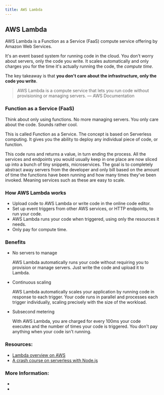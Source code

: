 ```yaml
---
title: AWS Lambda
--- 
```

## AWS Lambda
AWS Lambda is a Function as a Service (FaaS) compute service offering by Amazon Web Services.  

It's an event based system for running code in the cloud. You don’t worry about servers, only the code you write. It scales automatically and only charges you for the time it's actually running the code, the _compute time_.

The key takeaway is that **you don't care about the infrastructure, only the code you write**.

> AWS Lambda is a compute service that lets you run code without provisioning or managing servers.
— AWS Documentation

### Function as a Service (FaaS)
Think about only using functions. No more managing servers. You only care about the code. Sounds rather cool.

This is called Function as a Service. The concept is based on Serverless computing. It gives you the ability to deploy any individual piece of code, or function. 

This code runs and returns a value, in turn ending the process. All the services and endpoints you would usually keep in one place are now sliced up into a bunch of tiny snippets, microservices. The goal is to completely abstract away servers from the developer and only bill based on the amount of time the functions have been running and how many times they've been invoked. Meaning services such as these are easy to scale.

### How AWS Lambda works

- Upload code to AWS Lambda or write code in the online code editor.
- Set up event triggers from other AWS services, or HTTP endpoints, to run your code.
- AWS Lambda runs your code when triggered, using only the resources it needs.
- Only pay for compute time.

### Benefits

- No servers to manage

  AWS Lambda automatically runs your code without requiring you to provision or manage servers. Just write the code and upload it to Lambda.

- Continuous scaling

  AWS Lambda automatically scales your application by running code in response to each trigger. Your code runs in parallel and processes each trigger individually, scaling precisely with the size of the workload.

- Subsecond metering

  With AWS Lambda, you are charged for every 100ms your code executes and the number of times your code is triggered. You don't pay anything when your code isn't running.




### Resources:

- [Lambda overview on AWS](https://aws.amazon.com/lambda/)
- [A crash course on serverless with Node.js](https://hackernoon.com/a-crash-course-on-serverless-with-node-js-632b37d58b44)

### More Information:

-
-

